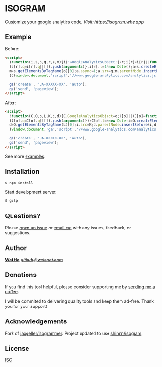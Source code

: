 ISOGRAM
=======
Customize your google analytics code. _Visit: https://isogram.whe.app_


## Example
Before:
```html
<script>
  (function(i,s,o,g,r,a,m){i['GoogleAnalyticsObject']=r;i[r]=i[r]||function(){
  (i[r].q=i[r].q||[]).push(arguments)},i[r].l=1*new Date();a=s.createElement(o),
  m=s.getElementsByTagName(o)[0];a.async=1;a.src=g;m.parentNode.insertBefore(a,m)
  })(window,document,'script','//www.google-analytics.com/analytics.js','ga');

  ga('create', 'UA-XXXXX-XX', 'auto');
  ga('send', 'pageview');
</script>
```
After:
```html
<script>
  !function(C,O,o,L,K,i,d){C.GoogleAnalyticsObject=o;C[o]||(C[o]=function(){
  (C[o].q=C[o].q||[]).push(arguments)});C[o].l=+new Date;i=O.createElement(L);
  d=O.getElementsByTagName(L)[0];i.src=K;d.parentNode.insertBefore(i,d)}
  (window,document,'ga','script','//www.google-analytics.com/analytics.js');

  ga('create', 'UA-XXXXX-XX', 'auto');
  ga('send', 'pageview');
</script>
```
See more [examples](https://github.com/shinnn/isogram#websites-using-isogram).


## Installation
```bash
$ npm install
```

Start development server:
```bash
$ gulp
```


## Questions?

Please [open an issue](https://github.com/wei/isogram/issues) or [email me](mailto:&#103;&#105;&#116;&#104;&#117;&#098;&#064;&#119;&#101;&#105;&#115;&#112;&#111;&#116;&#046;&#099;&#111;&#109;) with any issues, feedback, or suggestions.


## Author
[**Wei He**](https://whe.me)  [_&#103;&#105;&#116;&#104;&#117;&#098;&#064;&#119;&#101;&#105;&#115;&#112;&#111;&#116;&#046;&#099;&#111;&#109;_](mailto:&#103;&#105;&#116;&#104;&#117;&#098;&#064;&#119;&#101;&#105;&#115;&#112;&#111;&#116;&#046;&#099;&#111;&#109;)


## Donations

If you find this tool helpful, please consider supporting me by [sending me a coffee](https://o.whe.me/supportwei).

I will be commited to delivering quality tools and keep them ad-free. Thank you for your support!


## Acknowledgements

Fork of [jaxgeller/isogrammer](https://github.com/jaxgeller/isogrammer). Project updated to use [shinnn/isogram](https://github.com/shinnn/isogram).


## License
[ISC](LICENSE)
